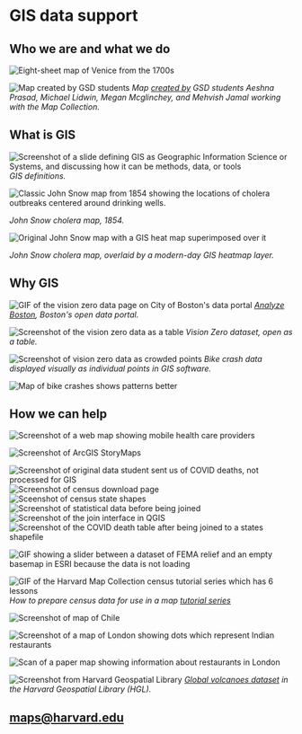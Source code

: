 # GIS data support 

## Who we are and what we do

![Eight-sheet map of Venice from the 1700s](https://raw.githubusercontent.com/HarvardMapCollection/classes/main/media/venice.jpg)

![Map created by GSD students](https://raw.githubusercontent.com/HarvardMapCollection/classes/main/media/spatial-analysis.png)
*Map [created by](https://mapping.share.library.harvard.edu/blog/2021/vis-2128/) GSD students Aeshna Prasad, Michael Lidwin, Megan Mcglinchey, and Mehvish Jamal working with the Map Collection.* 


## What is GIS

![Screenshot of a slide defining GIS as Geographic Information Science or Systems, and discussing how it can be methods, data, or tools](https://raw.githubusercontent.com/HarvardMapCollection/classes/main/media/GIS-intro.png)
*GIS definitions.*

![Classic John Snow map from 1854 showing the locations of cholera outbreaks centered around drinking wells.](https://raw.githubusercontent.com/HarvardMapCollection/classes/main/media/snow.jpeg)

*John Snow cholera map, 1854.*

![Original John Snow map with a GIS heat map superimposed over it](https://raw.githubusercontent.com/HarvardMapCollection/classes/main/media/snow-gis.png)

*John Snow cholera map, overlaid by a modern-day GIS heatmap layer.*


## Why GIS

![GIF of the vision zero data page on City of Boston's data portal](https://raw.githubusercontent.com/HarvardMapCollection/classes/main/media/vision0.gif)
*[Analyze Boston](https://data.boston.gov/group/geospatial), Boston's open data portal.*

![Screenshot of the vision zero data as a table](https://raw.githubusercontent.com/HarvardMapCollection/classes/main/media/vision0-data.png)
*Vision Zero dataset, open as a table.*

![Screenshot of vision zero data as crowded points](https://raw.githubusercontent.com/HarvardMapCollection/classes/main/media/vision0-points.png)
*Bike crash data displayed visually as individual points in GIS software.*

![Map of bike crashes shows patterns better](https://raw.githubusercontent.com/HarvardMapCollection/classes/main/media/vision0-map.png)


## How we can help


![Screenshot of a web map showing mobile health care providers](https://raw.githubusercontent.com/HarvardMapCollection/classes/main/media/mobile-health.png)

![Screenshot of ArcGIS StoryMaps](https://raw.githubusercontent.com/HarvardMapCollection/classes/main/media/storymaps.jpeg)

![Screenshot of original data student sent us of COVID deaths, not processed for GIS](https://raw.githubusercontent.com/HarvardMapCollection/classes/main/media/original-data.png)
![Screenshot of census download page](https://raw.githubusercontent.com/HarvardMapCollection/classes/main/media/states-shape.png)
![Sceenshot of census state shapes](https://raw.githubusercontent.com/HarvardMapCollection/classes/main/media/states.png)
![Screenshot of statistical data before being joined](https://raw.githubusercontent.com/HarvardMapCollection/classes/main/media/before-join.png)
![Screenshot of the join interface in QGIS](https://raw.githubusercontent.com/HarvardMapCollection/classes/main/media/join.png)
![Screenshot of the COVID death table after being joined to a states shapefile](https://raw.githubusercontent.com/HarvardMapCollection/classes/main/media/after-join.png)


![GIF showing a slider between a dataset of FEMA relief and an empty basemap in ESRI because the data is not loading](https://raw.githubusercontent.com/HarvardMapCollection/classes/main/media/sad-esri.gif)

![GIF of the Harvard Map Collection census tutorial series which has 6 lessons](https://raw.githubusercontent.com/HarvardMapCollection/classes/main/media/census-tutorial.gif)
*How to prepare census data for use in a map [tutorial series](https://harvardmapcollection.github.io/tutorials/census/steps/)* 

![Screenshot of map of Chile](https://raw.githubusercontent.com/HarvardMapCollection/classes/main/media/chile.png)

![Screenshot of a map of London showing dots which represent Indian restaurants](https://raw.githubusercontent.com/HarvardMapCollection/classes/main/media/jess-map.png)

![Scan of a paper map showing information about restaurants in London](https://raw.githubusercontent.com/HarvardMapCollection/classes/main/media/restaurant.png)

![Screenshot from Harvard Geospatial Library](https://raw.githubusercontent.com/HarvardMapCollection/classes/main/media/volcanoes.png)
*[Global volcanoes dataset](https://hgl.harvard.edu/catalog/harvard-glb-volc) in the Harvard Geospatial Library (HGL).* 


## maps@harvard.edu